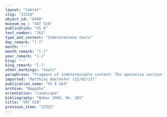 ```yaml
---
layout: "tablet"
slug: "22318"
object_id: "8490"
museum_no_: "VAT 510"
publication: "VS 6"
text_number: "263"
type_and_content: "Indeterminate texts"
day_remark: "[-]"
month: "-"
month_remark: "[-]"
year_remark: "[-]"
king: "-"
king_remark: "[-]"
other_markings: "Seals"
paraphrase: "Fragment of indeterminable content: The operative section is lost. At least 4 witnesses, remainder lost<br /> &nbsp;<br /> No protagonists legible.<br /> &nbsp;"
imported: "Matthias Adelhofer (22/02/17)"
publication_name: "VS 6 263"
archive: "Nappāhu"
orientation: "Landscape"
bibliography: "Baker 2004, No. 265"
title: "VAT 510"
previous_item: "22321"
---
```

